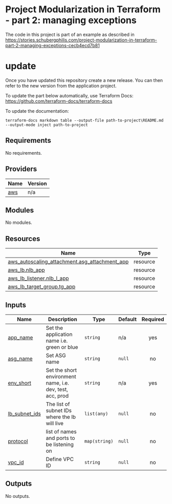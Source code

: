 # Project Modularization in Terraform - part 2: managing exceptions
The code in this project is part of an example as described in https://stories.schubergphilis.com/project-modularization-in-terraform-part-2-managing-exceptions-cecb4ecd7b81

# update
Once you have updated this repository create a new release. You can then refer to the new version from the application project.

To update the part below automatically, use Terraform Docs: https://github.com/terraform-docs/terraform-docs

To update the documentation:
```
terraform-docs markdown table --output-file path-to-project\README.md --output-mode inject path-to-project
```

<!-- BEGIN_TF_DOCS -->
## Requirements

No requirements.

## Providers

| Name | Version |
|------|---------|
| <a name="provider_aws"></a> [aws](#provider\_aws) | n/a |

## Modules

No modules.

## Resources

| Name | Type |
|------|------|
| [aws_autoscaling_attachment.asg_attachment_app](https://registry.terraform.io/providers/hashicorp/aws/latest/docs/resources/autoscaling_attachment) | resource |
| [aws_lb.nlb_app](https://registry.terraform.io/providers/hashicorp/aws/latest/docs/resources/lb) | resource |
| [aws_lb_listener.nlb_l_app](https://registry.terraform.io/providers/hashicorp/aws/latest/docs/resources/lb_listener) | resource |
| [aws_lb_target_group.tg_app](https://registry.terraform.io/providers/hashicorp/aws/latest/docs/resources/lb_target_group) | resource |

## Inputs

| Name | Description | Type | Default | Required |
|------|-------------|------|---------|:--------:|
| <a name="input_app_name"></a> [app\_name](#input\_app\_name) | Set the application name i.e. green or blue | `string` | n/a | yes |
| <a name="input_asg_name"></a> [asg\_name](#input\_asg\_name) | Set ASG name | `string` | `null` | no |
| <a name="input_env_short"></a> [env\_short](#input\_env\_short) | Set the short environment name, i.e. dev, test, acc, prod | `string` | n/a | yes |
| <a name="input_lb_subnet_ids"></a> [lb\_subnet\_ids](#input\_lb\_subnet\_ids) | The list of subnet IDs where the lb will live | `list(any)` | `null` | no |
| <a name="input_protocol"></a> [protocol](#input\_protocol) | list of names and ports to be listening on | `map(string)` | `null` | no |
| <a name="input_vpc_id"></a> [vpc\_id](#input\_vpc\_id) | Define VPC ID | `string` | `null` | no |

## Outputs

No outputs.
<!-- END_TF_DOCS -->